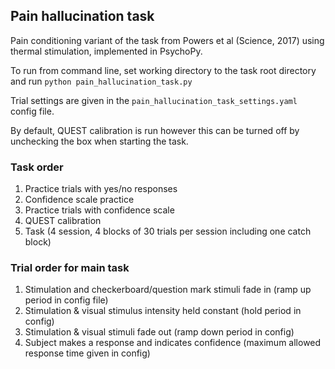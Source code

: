 ## Pain hallucination task

Pain conditioning variant of the task from Powers et al (Science, 2017) using thermal stimulation, implemented in PsychoPy.

To run from command line, set working directory to the task root directory and run `python pain_hallucination_task.py`

Trial settings are given in the `pain_hallucination_task_settings.yaml` config file.

By default, QUEST calibration is run however this can be turned off by unchecking the box when starting the task.

### Task order

1. Practice trials with yes/no responses
2. Confidence scale practice
3. Practice trials with confidence scale
4. QUEST calibration
5. Task (4 session, 4 blocks of 30 trials per session including one catch block)

### Trial order for main task

1. Stimulation and checkerboard/question mark stimuli fade in (ramp up period in config file)
2. Stimulation & visual stimulus intensity held constant (hold period in config)
3. Stimulation & visual stimuli fade out (ramp down period in config)
4. Subject makes a response and indicates confidence (maximum allowed response time given in config)